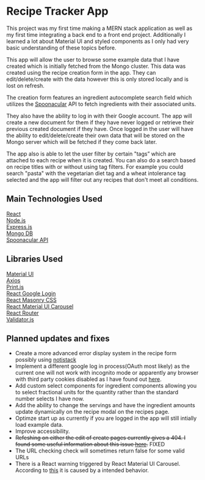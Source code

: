 # Recipe Tracker App

This project was my first time making a MERN stack application as well as my first time integrating a back end to a front end project. Additionally I learned a lot about Material UI and styled components as I only had very basic understanding of these topics before.

This app will allow the user to browse some example data that I have created which is initially fetched from the Mongo cluster. This data was created using the recipe creation form in the app. They can edit/delete/create with the data however this is only stored locally and is lost on refresh.

The creation form features an ingredient autocomplete search field which utilizes the [Spoonacular](https://spoonacular.com/food-api/) API to fetch ingredients with their associated units. 

They also have the ability to log in with their Google account. The app will create a new document for them if they have never logged or retrieve their previous created document if they have. Once logged in the user will have the ability to edit/delete/create their own data that will be stored on the Mongo server which will be fetched if they come back later.

The app also is able to let the user filter by certain "tags” which are attached to each recipe when it is created. You can also do a search based on recipe titles with or without using tag filters. For example you could search "pasta" with the vegetarian diet tag and a wheat intolerance tag selected and the app will filter out any recipes that don't meet all conditions.

## Main Technologies Used

[React](https://reactjs.org/)  
[Node.js](https://nodejs.org/en/)  
[Express.js](https://expressjs.com/)  
[Mongo DB](https://www.mongodb.com/cloud/atlas)  
[Spoonacular API](https://spoonacular.com/food-api/)

## Libraries Used

[Material UI](https://material-ui.com/)  
[Axios](https://www.npmjs.com/package/axios)  
[Print.js](https://printjs.crabbly.com/)  
[React Google Login](https://www.npmjs.com/package/react-google-login)  
[React Masonry CSS](https://www.npmjs.com/package/react-masonry-css)  
[React Material UI Carousel](https://www.npmjs.com/package/react-material-ui-carousel)  
[React Router](https://reactrouter.com/)  
[Validator.js](https://www.npmjs.com/package/validator)

## Planned updates and fixes

- Create a more advanced error display system in the recipe form possibly using [notistack](https://github.com/iamhosseindhv/notistack)
- Implement a different google log in process(OAuth most likely) as the current one will not work with incognito mode or apparently any browser with third party cookies disabled as I have found out [here](https://github.com/google/google-api-javascript-client/issues/260).
- Add custom select components for ingredient components allowing you to select fractional units for the quantity rather than the standard number selects I have now.
- Add the ability to change the servings and have the ingredient amounts update dynamically on the recipe modal on the recipes page.
- Optimze start up as currently if you are logged in the app will still intially load example data.
- Improve accessibility.
- ~~Refeshing on either the edit of create pages currently gives a 404. I found some useful information about this issue [here](https://stackoverflow.com/questions/58065603/netlify-renders-404-on-page-refresh-using-react-and-react-router).~~ FIXED  
- The URL checking check will sometimes return false for some valid URLs
- There is a React warning triggered by React Material UI Carousel. According to [this](https://github.com/Learus/react-material-ui-carousel/issues/44) it is caused by a intended behavior.
